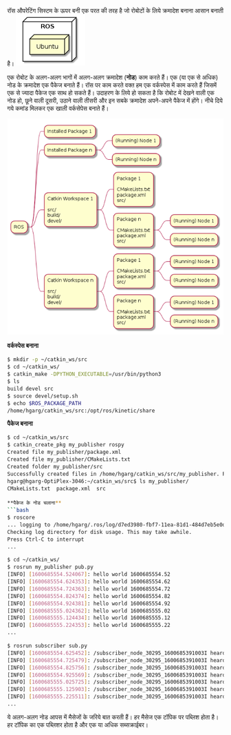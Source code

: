 रॉस औपरेटिंग सिस्टम के ऊपर बनी एक परत की तरह है जो रोबोटों के लिये क्रमादेश बनाना आसान बनाती है। 
![परत](/assets/ros.png)

एक रोबोट के अलग-अलग भागों में अलग-अलग क्रमादेश (**नोड**) काम करते हैं। एक (या एक से अधिक) नोड के क्रमादेश एक पैकेज बनाते हैं। रॉस पर काम करते वक्त हम एक वर्कस्पेस में काम करते हैं जिसमें एक से ज्यादा पैकेज एक साथ हो सकते हैं। उदाहरण के लिये हो सकता है कि रोबोट में देखने वाली एक नोड हो, छूने वाली दूसरी, उठाने वाली तीसरी और इन सबके क्रमादेश अपने-अपने पैकेज में होंगे। नीचे दिये गये कमांड मिलकर एक खाली वर्कसेपेस बनाते हैं।

![नोड](/assets/ros-2.png)

**वर्कस्पेस बनाना**
```bash
$ mkdir -p ~/catkin_ws/src
$ cd ~/catkin_ws/
$ catkin_make -DPYTHON_EXECUTABLE=/usr/bin/python3
$ ls
build devel src
$ source devel/setup.sh
$ echo $ROS_PACKAGE_PATH
/home/hgarg/catkin_ws/src:/opt/ros/kinetic/share
```
**पैकेज बनाना**
```bash
$ cd ~/catkin_ws/src
$ catkin_create_pkg my_publisher rospy
Created file my_publisher/package.xml
Created file my_publisher/CMakeLists.txt
Created folder my_publisher/src
Successfully created files in /home/hgarg/catkin_ws/src/my_publisher. Please adjust the values in package.xml.
hgarg@hgarg-OptiPlex-3046:~/catkin_ws/src$ ls my_publisher/
CMakeLists.txt  package.xml  src

**पैकेज के नोड चलाना**
```bash
$ roscore
... logging to /home/hgarg/.ros/log/d7ed3980-fbf7-11ea-81d1-484d7eb5e0d9/roslaunch-hgarg-OptiPlex-3046-24720.log
Checking log directory for disk usage. This may take awhile.
Press Ctrl-C to interrupt
...
```

```bash
$ cd ~/catkin_ws/
$ rosrun my_publisher pub.py
[INFO] [1600685554.524067]: hello world 1600685554.52
[INFO] [1600685554.624353]: hello world 1600685554.62
[INFO] [1600685554.724363]: hello world 1600685554.72
[INFO] [1600685554.824374]: hello world 1600685554.82
[INFO] [1600685554.924381]: hello world 1600685554.92
[INFO] [1600685555.024362]: hello world 1600685555.02
[INFO] [1600685555.124434]: hello world 1600685555.12
[INFO] [1600685555.224353]: hello world 1600685555.22
...
```

```bash
$ rosrun subscriber sub.py
[INFO] [1600685554.625452]: /subscriber_node_30295_1600685391003I heard hello world 1600685554.62
[INFO] [1600685554.725479]: /subscriber_node_30295_1600685391003I heard hello world 1600685554.72
[INFO] [1600685554.825756]: /subscriber_node_30295_1600685391003I heard hello world 1600685554.82
[INFO] [1600685554.925569]: /subscriber_node_30295_1600685391003I heard hello world 1600685554.92
[INFO] [1600685555.025725]: /subscriber_node_30295_1600685391003I heard hello world 1600685555.02
[INFO] [1600685555.125903]: /subscriber_node_30295_1600685391003I heard hello world 1600685555.12
[INFO] [1600685555.225511]: /subscriber_node_30295_1600685391003I heard hello world 1600685555.22
...
```

ये अलग-अलग नोड आपस में मैसेजों के जरिये बात करती हैं। हर मैसेज एक टॉपिक पर पब्लिश होता है। हर टॉपिक का एक पब्लिशर होता है और एक या अधिक सब्सक्राईबर।

